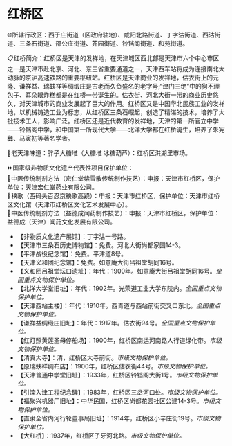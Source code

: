 # 红桥区  
🌐所辖行政区：西于庄街道（区政府驻地）、咸阳北路街道、丁字沽街道、西沽街道、三条石街道、邵公庄街道、芥园街道、铃铛阁街道、和苑街道。  
  
📋红桥简介：红桥区是天津的发祥地，在天津城区西北部是天津市六个中心市区之一是天津市赴北京、河北、东三省重要通道之一，天津西车站将成为连接南北大动脉的京沪高速铁路的重要枢纽站。红桥区是天津商业的发祥地，估衣街上的元隆、谦祥益、瑞蚨祥等绸缎庄是古老而久负盛名的老字号;“津门三绝”中的狗不理包子、耳朵眼炸糕都是在红桥一带诞生的。估衣街、河北大街一带的商业历史悠久，对天津城市的商业发展起了巨大的作用。红桥区又是中国华北民族工业的发祥地，以机械铸造工业为标志，从红桥区三条石崛起，创造了精湛的技术，培养了大批技术工人，影响广泛。红桥区还是近代教育的发祥地，天津的第一所官立中学——铃铛阁中学，和中国第一所现代大学——北洋大学都在红桥诞生，培养了朱宪彝、马寅初等著名学者。  

🍴老天津味道：胖子大糖堆（大糖堆 冰糖葫芦）：红桥区洪湖里市场。  
  
⏩国家级非物质文化遗产代表性项目保护单位：  
🔸中医传统制剂方法（宏仁堂紫雪散传统制作技艺）：申报：天津市红桥区，保护单位：天津宏仁堂药业有限公司。  
🔸秧歌（西码头百忍京秧歌高跷）：申报：天津市红桥区，保护单位：天津市红桥区文化馆（天津市红桥区文化艺术发展中心）。  
🔸中医传统制剂方法（益德成闻药制作技艺）：申报：天津市红桥区，保护单位：益德成（天津）闻药文化发展有限公司。  
  
* 【非物质文化遗产展馆】：丁字沽一号路。  
* 【天津市三条石历史博物馆】：免费。河北大街尚都家园14-3。  
* 【平津战役纪念馆】：免费。平津道8号。  
* 【天津义和团纪念馆】：免费。如意庵大街吕祖堂胡同16号。  
* 【义和团吕祖堂坛口遗址】：年代：1900年。如意庵大街吕祖堂胡同16号。*全国重点文物保护单位。*  
* 【北洋大学堂旧址】：年代：1902年。光荣道工业大学东院内。*全国重点文物保护单位。*  
* 【天津西站主楼】：年代：1910年。西青道与西站前街交叉口东北。*全国重点文物保护单位。*  
* 【谦祥益绸缎庄旧址】：年代：1917年。估衣街94号。*全国重点文物保护单位。*  
* 【红灯照黄莲圣母停船场】：1900年，红桥区南运河南路人行道绿化带。*市级文物保护单位。*  
* 【清真大寺】：清，红桥区大寺前街。*市级文物保护单位。*
* 【原瑞蚨祥绸布店】：1900年，红桥区估衣街44号。*市级文物保护单位。*
* 【天津普通中学堂旧址】：1933年，红桥区铃铛阁大街1号。*市级文物保护单位。*
* 【引滦入津工程纪念碑】：1983年，红桥区三岔河口处。*市级文物保护单位。*
* 【福聚兴机器厂旧址】：中华民国，红桥区尚都花园社区公建14-3号。*市级文物保护单位。*
* 【直隶全省内河行轮董事局旧址】：1914年，红桥区小辛庄街19号。*市级文物保护单位。*
* 【大红桥】：1937年，红桥区子牙河北路。*市级文物保护单位。*